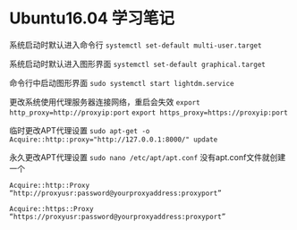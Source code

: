 # Ubuntu16.04 学习笔记

系统启动时默认进入命令行
`systemctl set-default multi-user.target`

系统启动时默认进入图形界面
`systemctl set-default graphical.target`

命令行中启动图形界面
`sudo systemctl start lightdm.service`

更改系统使用代理服务器连接网络，重启会失效
`export http_proxy=http://proxyip:port`   `export https_proxy=https://proxyip:port` 

临时更改APT代理设置
`sudo apt-get -o Acquire::http::proxy="http://127.0.0.1:8000/" update`

永久更改APT代理设置
`sudo nano /etc/apt/apt.conf`  没有apt.conf文件就创建一个

`Acquire::http::Proxy “http://proxyusr:password@yourproxyaddress:proxyport”`

`Acquire::https::Proxy “https://proxyusr:password@yourproxyaddress:proxyport”`

